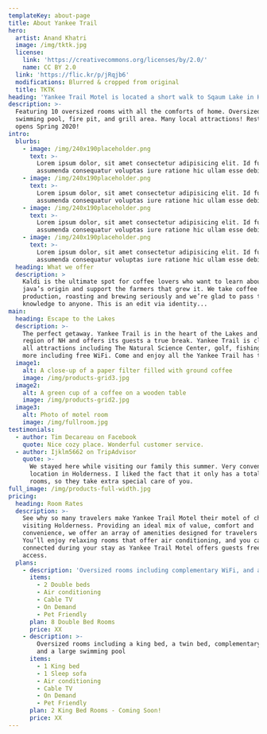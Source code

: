 ```yaml
---
templateKey: about-page
title: About Yankee Trail
hero:
  artist: Anand Khatri
  image: /img/tktk.jpg
  license:
    link: 'https://creativecommons.org/licenses/by/2.0/'
    name: CC BY 2.0
  link: 'https://flic.kr/p/jRqjb6'
  modifications: Blurred & cropped from original
  title: TKTK
heading: 'Yankee Trail Motel is located a short walk to Sqaum Lake in Holderness, NH'
description: >-
  Featuring 10 oversized rooms with all the comforts of home. Oversized outdoor
  swimming pool, fire pit, and grill area. Many local attractions! Restaurant
  opens Spring 2020!
intro:
  blurbs:
    - image: /img/240x190placeholder.png
      text: >-
        Lorem ipsum dolor, sit amet consectetur adipisicing elit. Id fuga beatae
        assumenda consequatur voluptas iure ratione hic ullam esse debitis.
    - image: /img/240x190placeholder.png
      text: >-
        Lorem ipsum dolor, sit amet consectetur adipisicing elit. Id fuga beatae
        assumenda consequatur voluptas iure ratione hic ullam esse debitis.
    - image: /img/240x190placeholder.png
      text: >-
        Lorem ipsum dolor, sit amet consectetur adipisicing elit. Id fuga beatae
        assumenda consequatur voluptas iure ratione hic ullam esse debitis.
    - image: /img/240x190placeholder.png
      text: >-
        Lorem ipsum dolor, sit amet consectetur adipisicing elit. Id fuga beatae
        assumenda consequatur voluptas iure ratione hic ullam esse debitis.
  heading: What we offer
  description: >
    Kaldi is the ultimate spot for coffee lovers who want to learn about their
    java’s origin and support the farmers that grew it. We take coffee
    production, roasting and brewing seriously and we’re glad to pass that
    knowledge to anyone. This is an edit via identity...
main:
  heading: Escape to the Lakes
  description: >-
    The perfect getaway. Yankee Trail is in the heart of the Lakes and Mountain
    region of NH and offers its guests a true break. Yankee Trail is close to
    all attractions including The Natural Science Center, golf, fishing and much
    more including free WiFi. Come and enjoy all the Yankee Trail has to offer.
  image1:
    alt: A close-up of a paper filter filled with ground coffee
    image: /img/products-grid3.jpg
  image2:
    alt: A green cup of a coffee on a wooden table
    image: /img/products-grid2.jpg
  image3:
    alt: Photo of motel room
    image: /img/fullroom.jpg
testimonials:
  - author: Tim Decareau on Facebook
    quote: Nice cozy place. Wonderful customer service.
  - author: Ijklm5662 on TripAdvisor
    quote: >-
      We stayed here while visiting our family this summer. Very convenient
      location in Holderness. I liked the fact that it only has a total of 10
      rooms, so they take extra special care of you.
full_image: /img/products-full-width.jpg
pricing:
  heading: Room Rates
  description: >-
    See why so many travelers make Yankee Trail Motel their motel of choice when
    visiting Holderness. Providing an ideal mix of value, comfort and
    convenience, we offer an array of amenities designed for travelers like you.
    You’ll enjoy relaxing rooms that offer air conditioning, and you can stay
    connected during your stay as Yankee Trail Motel offers guests free internet
    access.
  plans:
    - description: 'Oversized rooms including complementary WiFi, and a large swimming pool'
      items:
        - 2 Double beds
        - Air conditioning
        - Cable TV
        - On Demand
        - Pet Friendly
      plan: 8 Double Bed Rooms
      price: XX
    - description: >-
        Oversized rooms including a king bed, a twin bed, complementary WiFi,
        and a large swimming pool
      items:
        - 1 King bed
        - 1 Sleep sofa
        - Air conditioning
        - Cable TV
        - On Demand
        - Pet Friendly
      plan: 2 King Bed Rooms - Coming Soon!
      price: XX
---
```


